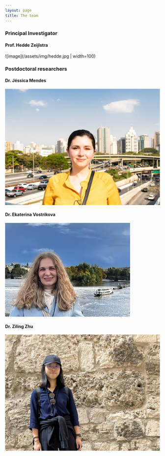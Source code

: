 ```yaml
---
layout: page
title: The team
---
```


### Principal Investigator

#### Prof. Hedde Zeijlstra

![image](/assets/img/hedde.jpg | width=100)

### Postdoctoral researchers

#### Dr. Jéssica Mendes  

![image](/assets/img/jessica.JPG)  

#### Dr. Ekaterina Vostrikova  

![image](/assets/img/katia.PNG)  

#### Dr. Ziling Zhu  

![image](/assets/img/ziling.jpg)  
